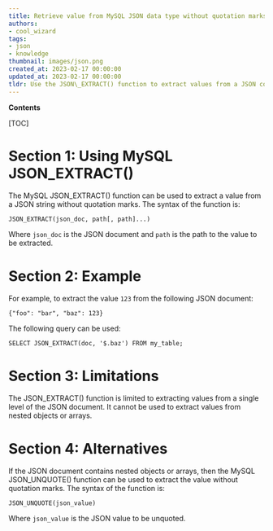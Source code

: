 ```yaml
---
title: Retrieve value from MySQL JSON data type without quotation marks
authors:
- cool_wizard
tags:
- json
- knowledge
thumbnail: images/json.png
created_at: 2023-02-17 00:00:00
updated_at: 2023-02-17 00:00:00
tldr: Use the JSON\_EXTRACT() function to extract values from a JSON column without quotation marks.
---
```


**Contents**

[TOC]

# Section 1: Using MySQL JSON_EXTRACT()
The MySQL JSON_EXTRACT() function can be used to extract a value from a JSON string without quotation marks. The syntax of the function is:

`JSON_EXTRACT(json_doc, path[, path]...)`

Where `json_doc` is the JSON document and `path` is the path to the value to be extracted.

# Section 2: Example
For example, to extract the value `123` from the following JSON document:

`{"foo": "bar", "baz": 123}`

The following query can be used:

`SELECT JSON_EXTRACT(doc, '$.baz') FROM my_table;`

# Section 3: Limitations
The JSON_EXTRACT() function is limited to extracting values from a single level of the JSON document. It cannot be used to extract values from nested objects or arrays.

# Section 4: Alternatives
If the JSON document contains nested objects or arrays, then the MySQL JSON_UNQUOTE() function can be used to extract the value without quotation marks. The syntax of the function is:

`JSON_UNQUOTE(json_value)`

Where `json_value` is the JSON value to be unquoted.
